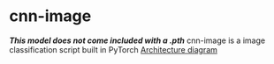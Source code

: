 # cnn-image
***This model does not come included with a .pth***
cnn-image is a image classification script built in PyTorch
[Architecture diagram](nn.svg)
